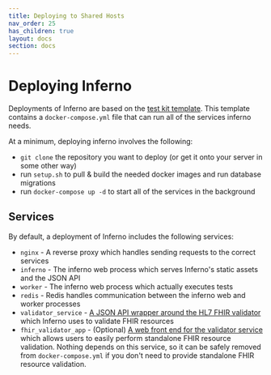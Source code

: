 ```yaml
---
title: Deploying to Shared Hosts
nav_order: 25
has_children: true
layout: docs
section: docs
---
```

# Deploying Inferno
Deployments of Inferno are based on the [test kit
template](https://github.com/inferno-framework/inferno-template). This template
contains a `docker-compose.yml` file that can run all of the services inferno
needs.

At a minimum, deploying inferno involves the following:
- `git clone` the repository you want to deploy (or get it onto your server in
  some other way)
- run `setup.sh` to pull & build the needed docker images and run database
  migrations
- run `docker-compose up -d` to start all of the services in the background

## Services
By default, a deployment of Inferno includes the following services:

- `nginx` - A reverse proxy which handles sending requests to the correct
  services
- `inferno` - The inferno web process which serves Inferno's static assets and
  the JSON API
- `worker` - The inferno web process which actually executes tests
- `redis` - Redis handles communication between the inferno web and worker
  processes
- `validator_service` - [A JSON API wrapper around the HL7 FHIR
  validator](https://github.com/inferno-framework/fhir-validator-wrapper) which
  Inferno uses to validate FHIR resources
- `fhir_validator_app` - (Optional) [A web front end for the validator
  service](https://github.com/inferno-framework/fhir-validator-app) which allows
  users to easily perform standalone FHIR resource validation. Nothing depends
  on this service, so it can be safely removed from `docker-compose.yml` if you
  don't need to provide standalone FHIR resource validation.
